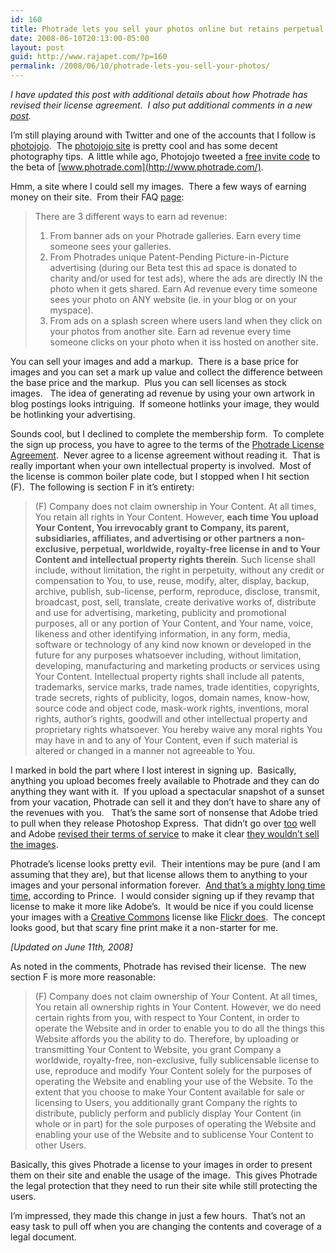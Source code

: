 ```yaml
---
id: 160
title: Photrade lets you sell your photos online but retains perpetual and royalty-free license to your images
date: 2008-06-10T20:13:00-05:00
layout: post
guid: http://www.rajapet.com/?p=160
permalink: /2008/06/10/photrade-lets-you-sell-your-photos/
---
```

_I have updated this post with additional details about how Photrade has revised their license agreement.  I also put additional comments in a new_ [_post_](http://anotherlab.rajapet.net/2008/06/photrade-has-updated-their-license.html)_._

I&#8217;m still playing around with Twitter and one of the accounts that I follow is [photojojo](http://twitter.com/photojojo).  The [photojojo site](http://photojojo.com/) is pretty cool and has some decent photography tips.  A little while ago, Photojojo tweeted a [free invite code](http://twitter.com/photojojo/statuses/831553725) to the beta of [www.photrade.com](http://www.photrade.com/).

Hmm, a site where I could sell my images.  There a few ways of earning money on their site.  From their FAQ [page](http://www.photrade.com/FAQ.php#earning "Earning Advertising Revenue"):

> There are 3 different ways to earn ad revenue:  
> 1) From banner ads on your Photrade galleries. Earn every time someone sees your galleries.  
> 2) From Photrades unique Patent-Pending Picture-in-Picture advertising (during our Beta test this ad space is donated to charity and/or used for test ads), where the ads are directly IN the photo when it gets shared. Earn Ad revenue every time someone sees your photo on ANY website (ie. in your blog or on your myspace).  
> 3) From ads on a splash screen where users land when they click on your photos from another site. Earn ad revenue every time someone clicks on your photo when it iss hosted on another site. 

You can sell your images and add a markup.  There is a base price for images and you can set a mark up value and collect the difference between the base price and the markup.  Plus you can sell licenses as stock images.   The idea of generating ad revenue by using your own artwork in blog postings looks intriguing.  If someone hotlinks your image, they would be hotlinking your advertising.

Sounds cool, but I declined to complete the membership form.  To complete the sign up process, you have to agree to the terms of the [Photrade License Agreement](http://www.photrade.com/infoLicense.php).  Never agree to a license agreement without reading it.  That is really important when your own intellectual property is involved.  Most of the license is common boiler plate code, but I stopped when I hit section (F).  The following is section F in it&#8217;s entirety:

> (F) Company does not claim ownership in Your Content. At all times, You retain all rights in Your Content. However, **each time You upload Your Content, You irrevocably grant to Company, its parent, subsidiaries, affiliates, and advertising or other partners a non-exclusive, perpetual, worldwide, royalty-free license in and to Your Content and intellectual property rights therein**. Such license shall include, without limitation, the right in perpetuity, without any credit or compensation to You, to use, reuse, modify, alter, display, backup, archive, publish, sub-license, perform, reproduce, disclose, transmit, broadcast, post, sell, translate, create derivative works of, distribute and use for advertising, marketing, publicity and promotional purposes, all or any portion of Your Content, and Your name, voice, likeness and other identifying information, in any form, media, software or technology of any kind now known or developed in the future for any purposes whatsoever including, without limitation, developing, manufacturing and marketing products or services using Your Content. Intellectual property rights shall include all patents, trademarks, service marks, trade names, trade identities, copyrights, trade secrets, rights of publicity, logos, domain names, know-how, source code and object code, mask-work rights, inventions, moral rights, author&#8217;s rights, goodwill and other intellectual property and proprietary rights whatsoever. You hereby waive any moral rights You may have in and to any of Your Content, even if such material is altered or changed in a manner not agreeable to You.

I marked in bold the part where I lost interest in signing up.  Basically, anything you upload becomes freely available to Photrade and they can do anything they want with it.  If you upload a spectacular snapshot of a sunset from your vacation, Photrade can sell it and they don&#8217;t have to share any of the revenues with you.   That&#8217;s the same sort of nonsense that Adobe tried to pull when they release Photoshop Express.  That didn&#8217;t go over [too](http://www.hockleyphoto.com/photoshop-express-license/) well and Adobe [revised their terms of service](https://www.photoshop.com/express/pxterms.html) to make it clear [they wouldn&#8217;t sell the images](http://arstechnica.com/news.ars/post/20080407-adobe-gives-photoshop-express-eula-a-much-needed-revamp.html). 

Photrade&#8217;s license looks pretty evil.  Their intentions may be pure (and I am assuming that they are), but that license allows them to anything to your images and your personal information forever.  [And that&#8217;s a mighty long time time](http://www.dtt-lyrics.com/albums/purple.html), according to Prince.  I would consider signing up if they revamp that license to make it more like Adobe&#8217;s.  It would be nice if you could license your images with a [Creative Commons](http://creativecommons.org/) license like [Flickr does](http://www.flickr.com/creativecommons/).  The concept looks good, but that scary fine print make it a non-starter for me. 

_[Updated on June 11th, 2008]_

As noted in the comments, Photrade has revised their license.  The new section F is more more reasonable:

> (F) Company does not claim ownership of Your Content. At all times, You retain all ownership rights in Your Content. However, we do need certain rights from you, with respect to Your Content, in order to operate the Website and in order to enable you to do all the things this Website affords you the ability to do. Therefore, by uploading or transmitting Your Content to Website, you grant Company a worldwide, royalty-free, non-exclusive, fully sublicensable license to use, reproduce and modify Your Content solely for the purposes of operating the Website and enabling your use of the Website. To the extent that you choose to make Your Content available for sale or licensing to Users, you additionally grant Company the rights to distribute, publicly perform and publicly display Your Content (in whole or in part) for the sole purposes of operating the Website and enabling your use of the Website and to sublicense Your Content to other Users.

Basically, this gives Photrade a license to your images in order to present them on their site and enable the usage of the image.  This gives Photrade the legal protection that they need to run their site while still protecting the users. 

I&#8217;m impressed, they made this change in just a few hours.  That&#8217;s not an easy task to pull off when you are changing the contents and coverage of a legal document.